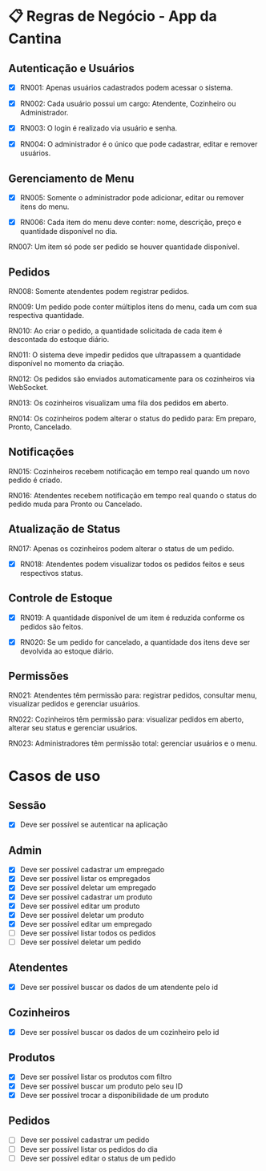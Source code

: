 # 📋 Regras de Negócio - App da Cantina

## Autenticação e Usuários

- [x] RN001: Apenas usuários cadastrados podem acessar o sistema.

- [x] RN002: Cada usuário possui um cargo: Atendente, Cozinheiro ou Administrador.

- [x] RN003: O login é realizado via usuário e senha.

- [x] RN004: O administrador é o único que pode cadastrar, editar e remover usuários.

## Gerenciamento de Menu

- [x] RN005: Somente o administrador pode adicionar, editar ou remover itens do menu.

- [x] RN006: Cada item do menu deve conter: nome, descrição, preço e quantidade disponível no dia.

RN007: Um item só pode ser pedido se houver quantidade disponível.

## Pedidos

RN008: Somente atendentes podem registrar pedidos.

RN009: Um pedido pode conter múltiplos itens do menu, cada um com sua respectiva quantidade.

RN010: Ao criar o pedido, a quantidade solicitada de cada item é descontada do estoque diário.

RN011: O sistema deve impedir pedidos que ultrapassem a quantidade disponível no momento da criação.

RN012: Os pedidos são enviados automaticamente para os cozinheiros via WebSocket.

RN013: Os cozinheiros visualizam uma fila dos pedidos em aberto.

RN014: Os cozinheiros podem alterar o status do pedido para: Em preparo, Pronto, Cancelado.

## Notificações

RN015: Cozinheiros recebem notificação em tempo real quando um novo pedido é criado.

RN016: Atendentes recebem notificação em tempo real quando o status do pedido muda para Pronto ou Cancelado.

## Atualização de Status

RN017: Apenas os cozinheiros podem alterar o status de um pedido.

- [x] RN018: Atendentes podem visualizar todos os pedidos feitos e seus respectivos status.

## Controle de Estoque

- [x] RN019: A quantidade disponível de um item é reduzida conforme os pedidos são feitos.

- [x] RN020: Se um pedido for cancelado, a quantidade dos itens deve ser devolvida ao estoque diário.

## Permissões

RN021: Atendentes têm permissão para: registrar pedidos, consultar menu, visualizar pedidos e gerenciar usuários.

RN022: Cozinheiros têm permissão para: visualizar pedidos em aberto, alterar seu status e gerenciar usuários.

RN023: Administradores têm permissão total: gerenciar usuários e o menu.

# Casos de uso

## Sessão

- [x] Deve ser possível se autenticar na aplicação

## Admin

- [x] Deve ser possível cadastrar um empregado
- [x] Deve ser possível listar os empregados
- [x] Deve ser possível deletar um empregado
- [x] Deve ser possível cadastrar um produto
- [x] Deve ser possível editar um produto
- [x] Deve ser possível deletar um produto
- [x] Deve ser possível editar um empregado
- [ ] Deve ser possível listar todos os pedidos
- [ ] Deve ser possível deletar um pedido

## Atendentes

- [x] Deve ser possível buscar os dados de um atendente pelo id

## Cozinheiros

- [x] Deve ser possível buscar os dados de um cozinheiro pelo id

## Produtos

- [x] Deve ser possível listar os produtos com filtro
- [x] Deve ser possível buscar um produto pelo seu ID
- [x] Deve ser possível trocar a disponibilidade de um produto

## Pedidos

- [ ] Deve ser possível cadastrar um pedido
- [ ] Deve ser possível listar os pedidos do dia
- [ ] Deve ser possível editar o status de um pedido
